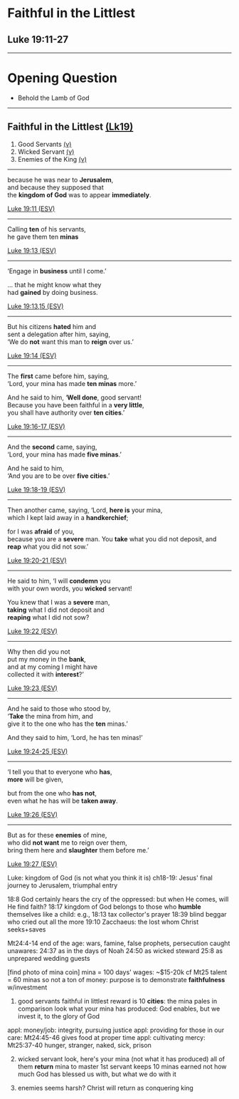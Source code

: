 <!-- .slide: <%= bg("unsplash-Jztmx9yqjBw-stars.jpg") %> id="title" -->
# Faithful in the Littlest
## Luke 19:11-27

>>>

---
<!-- .slide: data-background="white" -->
# Opening **Question**

>>>
+ Behold the Lamb of God

---
<!-- .slide: <%= bg("unsplash-Jztmx9yqjBw-stars.jpg") %> id="outline" class="outline" -->
## Faithful in the Littlest [(Lk19)](# "ref")
1. Good Servants [(v)](# "ref")
1. Wicked Servant [(v)](# "ref")
1. Enemies of the King [(v)](# "ref")

>>>

---
because he was near to **Jerusalem**, <br>
and because they supposed that <br>
the **kingdom of God** was to appear **immediately**. 

[Luke 19:11 (ESV)](# "ref")

---
Calling **ten** of his servants, <br>
he gave them ten **minas** <br>

[Luke 19:13 (ESV)](# "ref")

---
‘Engage in **business** until I come.’

... that he might know what they <br>
had **gained** by doing business. 

[Luke 19:13,15 (ESV)](# "ref")

---
But his citizens **hated** him and <br>
sent a delegation after him, saying, <br>
‘We do **not** want this man to **reign** over us.’ 

[Luke 19:14 (ESV)](# "ref")

---
The **first** came before him, saying, <br>
‘Lord, your mina has made **ten minas** more.’ 

And he said to him, ‘**Well done**, good servant! <br>
Because you have been faithful in a **very little**, <br>
you shall have authority over **ten cities**.’ 

[Luke 19:16-17 (ESV)](# "ref")

---
And the **second** came, saying, <br>
‘Lord, your mina has made **five minas**.’ 

And he said to him, <br>
‘And you are to be over **five cities**.’ 

[Luke 19:18-19 (ESV)](# "ref")

---
Then another came, saying, ‘Lord, **here is** your mina, <br>
which I kept laid away in a **handkerchief**; 

for I was **afraid** of you, <br>
because you are a **severe** man. 
You **take** what you did not deposit, 
and **reap** what you did not sow.’ 

[Luke 19:20-21 (ESV)](# "ref")

---
He said to him, ‘I will **condemn** you <br>
with your own words, you **wicked** servant! 

You knew that I was a **severe** man, <br>
**taking** what I did not deposit and <br>
**reaping** what I did not sow? 

[Luke 19:22 (ESV)](# "ref")

---
Why then did you not <br>
put my money in the **bank**, <br>
and at my coming I might have <br>
collected it with **interest**?’ 

[Luke 19:23 (ESV)](# "ref")

---
And he said to those who stood by, <br>
‘**Take** the mina from him, and <br>
give it to the one who has the **ten** minas.’ 

And they said to him, ‘Lord, he has ten minas!’ 

[Luke 19:24-25 (ESV)](# "ref")

---
‘I tell you that to everyone who **has**, <br>
**more** will be given, 

but from the one who **has not**, <br>
even what he has will be **taken away**. 

[Luke 19:26 (ESV)](# "ref")

---
But as for these **enemies** of mine, <br>
who did **not want** me to reign over them, <br>
bring them here and **slaughter** them before me.’

[Luke 19:27 (ESV)](# "ref")

>>>
Luke: kingdom of God (is not what you think it is)
ch18-19: Jesus' final journey to Jerusalem, triumphal entry

18:8 God certainly hears the cry of the oppressed: but when He comes, will He find faith?
18:17 kingdom of God belongs to those who **humble** themselves like a child: e.g.,
18:13 tax collector's prayer
18:39 blind beggar who cried out all the more
19:10 Zacchaeus: the lost whom Christ seeks+saves

Mt24:4-14 end of the age: wars, famine, false prophets, persecution
caught unawares:
24:37 as in the days of Noah
24:50 as wicked steward
25:8 as unprepared wedding guests

[find photo of mina coin]
mina = 100 days' wages: ~$15-20k
cf Mt25 talent = 60 minas
so not a ton of money: purpose is to demonstrate **faithfulness** w/investment

1. good servants
faithful in littlest
reward is 10 **cities**: the mina pales in comparison
look what your mina has produced: God enables, but we invest it, to the glory of God

appl: money/job: integrity, pursuing justice
appl: providing for those in our care: Mt24:45-46 gives food at proper time
appl: cultivating mercy: Mt25:37-40 hunger, stranger, naked, sick, prison

2. wicked servant
look, here's your mina (not what it has produced)
all of them **return** mina to master
1st servant keeps 10 minas earned
not how much God has blessed us with, but what we do with it

3. enemies
seems harsh?
Christ will return as conquering king

